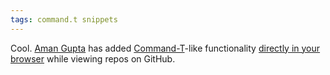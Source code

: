```yaml
---
tags: command.t snippets
---
```


Cool. [Aman Gupta](https://github.com/tmm1) has added [Command-T](/wiki/Command-T)-like functionality [directly in your browser](https://github.com/blog/793-introducing-the-file-finder) while viewing repos on GitHub.
